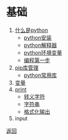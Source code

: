 # 基础

1. [什么是python](00-python/00-什么是python.md)
   - [python安装](00-python/01-python安装.md)
   - [python解释器](00-python/02-python解释器.md)
   - [python环境变量](00-python/03-python环境变量.md)
   - [编程第一步](00-python/04-编程第一步.ipynb)
2. [pip库管理](01-pip/00-pip.md)
   - [python常用库](01-pip/01-常用库.md)
3. [变量]()
4. [print]()
   - [转义字符]()
   - [字符串]()
   - [格式化输出]()
5. input

[返回](../../README.md)

